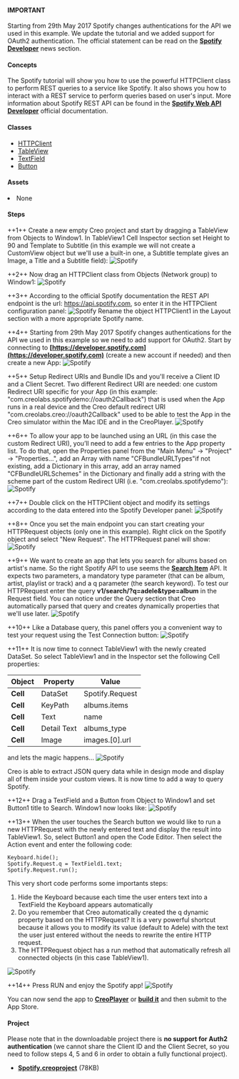 #### IMPORTANT
Starting from 29th May 2017 Spotify changes authentications for the API we used in this example. We update the tutorial and we added support for OAuth2 authentication. The official statement can be read on the **[Spotify Developer](https://developer.spotify.com/news-stories/2017/01/27/removing-unauthenticated-calls-to-the-web-api/)** news section.

#### Concepts
The Spotify tutorial will show you how to use the powerful HTTPClient class to perform REST queries to a service like Spotify. It also shows you how to interact with a REST service to perform queries based on user's input. More information about Spotify REST API can be found in the **[Spotify Web API Developer](https://developer.spotify.com/web-api/")** official documentation.

#### Classes
* [HTTPClient](../classes/HTTPClient.md)
* [TableView](../classes/TableView.md)
* [TextField](../classes/TextField.md)
* [Button](../classes/Button.md)

#### Assets
<li>None</li>

#### Steps
++1++ Create a new empty Creo project and start by dragging a TableView from Objects to Window1. In TableView1 Cell Inspector section set Height to 90 and Template to Subtitle (in this example we will not create a CustomView object but we'll use a built-in one, a Subtitle template gives an Image, a Title and a Subtitle field):
![Spotify](../images/tutorials/spotify-2.png)

++2++ Now drag an HTTPClient class from Objects (Network group) to Window1:
![Spotify](../images/tutorials/spotify1.gif)

++3++ According to the official Spotify documentation the REST API endpoint is the url: https://api.spotify.com, so enter it in the HTTPClient configuration panel:
![Spotify](../images/tutorials/spotify-3.png)
Rename the object HTTPClient1 in the Layout section with a more appropriate Spotify name.

++4++ Starting from 29th May 2017 Spotify changes authentications for the API we used in this example so we need to add support for OAuth2. Start by connecting to **[https://developer.spotify.com](https://developer.spotify.com)** (create a new account if needed) and then create a new App:
![Spotify](../images/tutorials/spotify-10.png)

++5++ Setup Redirect URIs and Bundle IDs and you'll receive a Client ID and a Client Secret. Two different Redirect URI are needed: one custom Redirect URI specific for your App (in this example: "com.creolabs.spotifydemo://oauth2Callback") that is used when the App runs in a real device and the Creo default redirect URI "com.creolabs.creo://oauth2Callback" used to be able to test the App in the Creo simulator within the Mac IDE and in the CreoPlayer.
![Spotify](../images/tutorials/spotify-11.png)

++6++ To allow your app to be launched using an URL (in this case the custom Redirect URI), you’ll need to add a few entries to the App property list. To do that, open the Properties panel from the "Main Menu" -> "Project" -> "Properties...", add an Array with name "CFBundleURLTypes"if not existing, add a Dictionary in this array, add an array named "CFBundleURLSchemes" in the Dictionary and finally add a string with the scheme part of the custom Redirect URI (i.e. "com.creolabs.spotifydemo"):
![Spotify](../images/tutorials/spotify-13.png)

++7++ Double click on the HTTPClient object and modify its settings according to the data entered into the Spotify Developer panel:
![Spotify](../images/tutorials/spotify-12.png)

++8++ Once you set the main endpoint you can start creating your HTTPRequest objects (only one in this example). Right click on the Spotify object and select "New Request". The HTTPRequest panel will show:
![Spotify](../images/tutorials/spotify-4.png)

++9++ We want to create an app that lets you search for albums based on artist's name. So the right Spotify API to use seems the **[Search Item](https://developer.spotify.com/web-api/search-item/)** API. It expects two parameters, a mandatory type parameter (that can be album, artist, playlist or track) and a q parameter (the search keyword). To test our HTTPRequest enter the query **v1/search/?q=adele&type=album** in the Request field. You can notice under the Query section that Creo automatically parsed that query and creates dynamically properties that we'll use later.
![Spotify](../images/tutorials/spotify-5.png)

++10++ Like a Database query, this panel offers you a convenient way to test your request using the Test Connection button:
![Spotify](../images/tutorials/spotify-6.png)

++11++ It is now time to connect TableView1 with the newly created DataSet. So select TableView1 and in the Inspector set the following Cell properties:

| Object | Property | Value |
| ---------- | --------- | --------- |
| **Cell** | DataSet | Spotify.Request</li>
| **Cell** | KeyPath | albums.items</li>
| **Cell** | Text | name</li>
| **Cell** | Detail Text | albums_type</li>
| **Cell** | Image | images.[0].url</li>

and lets the magic happens...
![Spotify](../images/tutorials/spotify-7.png)

Creo is able to extract JSON query data while in design mode and display all of them inside your custom views. It is now time to add a way to query Spotify. 

++12++ Drag a TextField and a Button from Object to Window1 and set Button1 title to Search. Window1 now looks like:
![Spotify](../images/tutorials/spotify-8.png)

++13++ When the user touches the Search button we would like to run a new HTTPRequest with the newly entered text and display the result into TableView1. So, select Button1 and open the Code Editor. Then select the Action event and enter the following code:
```
Keyboard.hide();
Spotify.Request.q = TextField1.text;
Spotify.Request.run();
```

This very short code performs some importants steps:
1. Hide the Keyboard because each time the user enters text into a TextField the Keyboard appears automatically
2. Do you remember that Creo automatically created the q dynamic property based on the HTTPRequest? It is a very powerful shortcut because it allows you to modify its value (default to Adele) with the text the user just entered without the needs to rewrite the entire HTTP request.
3. The HTTPRequest object has a run method that automatically refresh all connected objects (in this case TableView1).

![Spotify](../images/tutorials/spotify-9.png)

++14++ Press RUN and enjoy the Spotify app!
![Spotify](../images/tutorials/spotify2.gif)

You can now send the app to **[CreoPlayer](../creo/creoplayer.md)** or **[build it](../creo/build-your-app.md)** and then submit to the App Store.

#### Project
Please note that in the downloadable project there is **no support for Auth2 authentication** (we cannot share the Client ID and the Client Secret, so you need to follow steps 4, 5 and 6 in order to obtain a fully functional project).
* **[Spotify.creoproject](../assets/spotify.zip)** (78KB)

